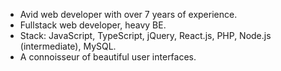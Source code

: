 - Avid web developer with over 7 years of experience.
- Fullstack web developer, heavy BE.
- Stack: JavaScript, TypeScript, jQuery, React.js, PHP, Node.js (intermediate), MySQL.
- A connoisseur of beautiful user interfaces.
